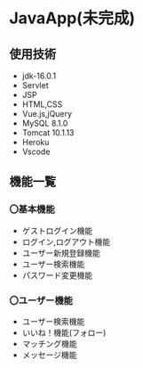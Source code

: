 # JavaApp(未完成)
<h2>使用技術</h2>
  <ul>
    <li>jdk-16.0.1</li>
    <li>Servlet</li>
    <li>JSP</li>
    <li>HTML,CSS</li>
    <li>Vue.js,jQuery</li>
    <li>MySQL 8.1.0</li>
    <li>Tomcat 10.1.13</li>
    <li>Heroku</li>
    <li>Vscode</li>
  </ul>

<h2>機能一覧</h2>
<h3>〇基本機能</h3>
  <ul>
    <li>ゲストログイン機能</li>
    <li>ログイン,ログアウト機能</li>
    <li>ユーザー新規登録機能</li>
    <li>ユーザー検索機能</li>
    <li>パスワード変更機能</li>
  </ul>  
  
<h3>〇ユーザー機能</h3>  
  <ul>
    <li>ユーザー検索機能</li>
    <li>いいね！機能(フォロー)</li>
    <li>マッチング機能</li>
    <li>メッセージ機能</li>
  </ul>
  
  

